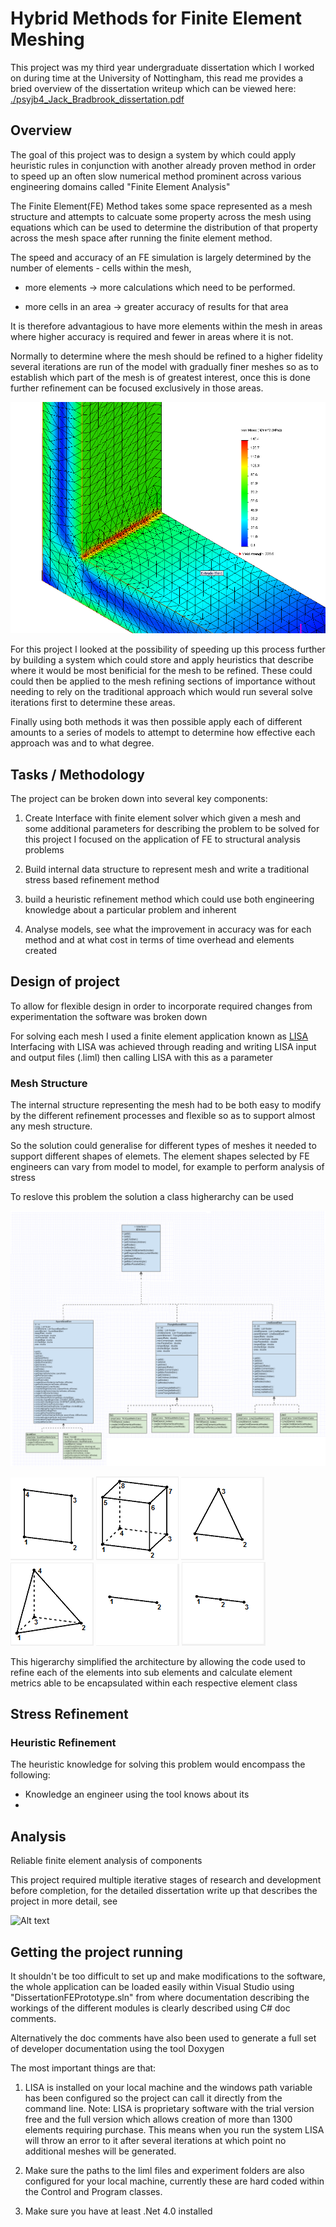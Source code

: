 # Hybrid Methods for Finite Element Meshing

This project was my third year undergraduate dissertation which I worked on during time at 
the University of Nottingham, this read me provides a bried overview of the dissertation writeup which can be viewed here:
[./psyjb4_Jack_Bradbrook_dissertation.pdf](psyjb4_Jack_Bradbrook_dissertation.pdf)

## Overview

The goal of this project was to design a system by which could apply heuristic rules in conjunction with another already proven method
in order to speed up an often slow numerical method prominent across various engineering domains called "Finite Element Analysis"

The Finite Element(FE) Method takes some space represented as a mesh structure and attempts to calcuate some property across the mesh using
equations which can be used to determine the distribution of that property across the mesh space 
after running the finite element method. 

The speed and accuracy of an FE simulation is largely determined by the number of elements - cells within the mesh,

* more elements -> more calculations which need to be performed.

* more cells in an area -> greater accuracy of results for that area

It is therefore advantagious to have more elements within the mesh in areas where higher accuracy is required and fewer in areas where it is not.

Normally to determine where the mesh should be refined to a higher fidelity several iterations are run of the model with gradually finer meshes
so as to establish which part of the mesh is of greatest interest, once this is done further refinement can be focused exclusively in those areas.

![Alt text](./WriteUp/Graphics/StressedCorner.png "Optional Title")

For this project I looked at the possibility of speeding up this process further by building a system which could store and apply heuristics that describe
where it would be most benificial for the mesh to be refined. These could could then be applied to the mesh refining sections of importance
without needing to rely on the traditional approach which would run several solve iterations first to determine these areas.

Finally using both methods it was then possible apply each of different amounts to a series of models to attempt to determine how effective each approach was
and to what degree.

## Tasks / Methodology

The project can be broken down into several key components:

1. Create Interface with finite element solver which given a mesh and some additional parameters for describing the problem to be solved
for this project I focused on the application of FE to structural analysis problems

2. Build internal data structure to represent mesh and write a traditional stress based refinement method

3. build a heuristic refinement method which could use both engineering knowledge about a particular problem and inherent 

4. Analyse models, see what the improvement in accuracy was for each method and at what cost in terms of time overhead and elements created  


## Design of project
To allow for flexible design in order to incorporate required changes from experimentation the software was broken down

For solving each mesh I used a finite element application known as [LISA](http://www.lisa-fet.com/) 
Interfacing with LISA was achieved through reading and writing LISA input and output files (.liml) 
then calling LISA with this as a parameter

### Mesh Structure

The internal structure representing the mesh had to be both easy to modify by the different refinement processes and
flexible so as to support almost any mesh structure.

So the solution could generalise for different types of meshes it needed to support different shapes of elemets.
The element shapes selected by FE engineers can vary from model to model, for example to perform analysis of 
stress

To reslove this problem the solution a class higherarchy can be used

![Alt text](./WriteUp/Graphics/ElementHigerarchyDiagram5.png "Optional Title")


![Alt text](./WriteUp/Graphics/LISA-quad4.png "Quad4 element")
![Alt text](./WriteUp/Graphics/LISA-hex8.png "Hex8 element")
![Alt text](./WriteUp/Graphics/LISA-tri3.png "Tri3 element")
![Alt text](./WriteUp/Graphics/LISA-tet4.png "Tet4 Element")
![Alt text](./WriteUp/Graphics/LISA-line2.png "Line2 Element")
![Alt text](./WriteUp/Graphics/LISA-line3.png "Line3 Element")

This higerarchy simplified the architecture by allowing the code used to refine each of the elements into sub elements and calculate element metrics able to be encapsulated within each respective element class


## Stress Refinement


### Heuristic Refinement

The heuristic knowledge for solving this problem would encompass the following:

* Knowledge an engineer using the tool knows about its
*

## Analysis


Reliable finite element analysis of components



This project required multiple iterative stages of research and development before completion, 
for the detailed dissertation write up that describes the project in more detail, see 



![Alt text](/relative/path/to/img.jpg?raw=true "Optional Title")


## Getting the project running

It shouldn't be too difficult to set up and make modifications to the software, the whole application can 
be loaded easily within Visual Studio using "DissertationFEPrototype.sln" from where documentation describing 
the workings of the different modules is clearly described using C# doc comments. 

Alternatively the doc comments have also been used to generate a full set of developer documentation using the tool Doxygen

The most important things are that:

1. LISA is installed on your local machine and the windows path variable has been configured 
so the project can call it directly from the command line. 
Note: LISA is proprietary software with the trial version free and the full version which allows creation of more than 1300 elements requiring purchase.
This means when you run the system LISA will throw an error to it after several iterations at which point no additional meshes will be generated.

2. Make sure the paths to the liml files and experiment folders are also configured for your local machine, 
currently these are hard coded within the Control and Program classes.

3. Make sure you have at least .Net 4.0 installed
